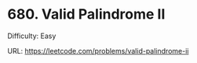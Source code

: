 # 680. Valid Palindrome II

Difficulty: Easy

URL: https://leetcode.com/problems/valid-palindrome-ii

